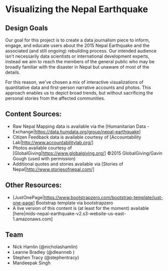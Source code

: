 # Visualizing the Nepal Earthquake

## Design Goals
Our goal for this project is to create a data journalism piece to inform, engage, and educate users about the 2015 Nepal Earthquake and the associated (and still ongoing) rebuilding process. Our intended audience isn't necessarily data scientists or international development experts, instead we aim to reach the members of the general public who may be broadly familiar with the disaster in Nepal but unaware of most of the details.

For this reason, we've chosen a mix of interactive visualizations of quantitative data and first-person narrative accounts and photos. This approach enables us to depict broad trends, but without sacrificing the personal stories from the affected communities.

## Content Sources:
- Raw Nepal Mapping data is available via the [Humanitarian Data - Exchange|https://data.humdata.org/group/nepal-earthquake]
- Citizen Feedback data is available courtesy of [Accountability Lab|http://www.accountabilitylab.org/]
- Photos available courtesy of [GlobalGiving|https://www.globalgiving.org/] ©2015 GlobalGiving/Gavin Gough (used with permission)
- Additional quotes and stories available via [Stories of Nepal|http://www.storiesofnepal.com/]

## Other Resources:
- [JustOnePage|https://www.bootstrapzero.com/bootstrap-template/just-one-page] Bootstrap template via bootstrapzero
- A live version of this content is (at least for the moment) available [here|mids-nepal-earthquake-v2.s3-website-us-east-1.amazonaws.com]

## Team
- Nick Hamlin (@nicholashamlin)
- Leanne Bradley (@dleanneb )
- Stephen Tracy (@stephentracy)
- Mandeepak Singh
